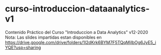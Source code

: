 # curso-introduccion-dataanalytics-v1
Contenido Práctico del Curso "Introduccion a Data Analytics" v12-2020
Nota: Las slides impartidas estan disponibles en https://drive.google.com/drive/folders/1I2dKrk6BYM7F5TQqMjIbOg6JyE5_iYQE?usp=sharing 
